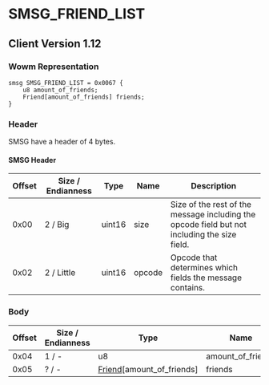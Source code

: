 # SMSG_FRIEND_LIST
## Client Version 1.12

### Wowm Representation
```rust,ignore
smsg SMSG_FRIEND_LIST = 0x0067 {
    u8 amount_of_friends;
    Friend[amount_of_friends] friends;
}
```
### Header
SMSG have a header of 4 bytes.

#### SMSG Header
| Offset | Size / Endianness | Type   | Name   | Description |
| ------ | ----------------- | ------ | ------ | ----------- |
| 0x00   | 2 / Big           | uint16 | size   | Size of the rest of the message including the opcode field but not including the size field.|
| 0x02   | 2 / Little        | uint16 | opcode | Opcode that determines which fields the message contains.|
### Body
| Offset | Size / Endianness | Type | Name | Description |
| ------ | ----------------- | ---- | ---- | ----------- |
| 0x04 | 1 / - | u8 | amount_of_friends |  |
| 0x05 | ? / - | [Friend](friend.md)[amount_of_friends] | friends |  |
